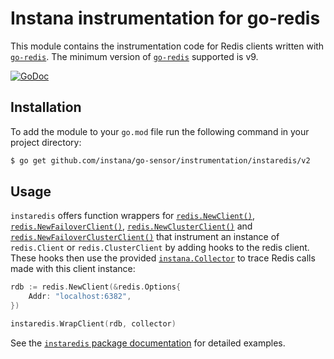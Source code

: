 Instana instrumentation for go-redis
==========================================

This module contains the instrumentation code for Redis clients written with [`go-redis`](https://pkg.go.dev/github.com/go-redis/redis/v9).
The minimum version of [`go-redis`](https://pkg.go.dev/github.com/go-redis/redis/v9) supported is v9.

[![GoDoc](https://pkg.go.dev/badge/github.com/instana/go-sensor/instrumentation/instaredis/v2)][godoc]

Installation
------------

To add the module to your `go.mod` file run the following command in your project directory:

```bash
$ go get github.com/instana/go-sensor/instrumentation/instaredis/v2
```

Usage
-----

`instaredis` offers function wrappers for [`redis.NewClient()`][instaredis.WrapClient], [`redis.NewFailoverClient()`][instaredis.WrapClient],
[`redis.NewClusterClient()`][instaredis.WrapClusterClient] and [`redis.NewFailoverClusterClient()`][instaredis.WrapClusterClient]
that instrument an instance of `redis.Client` or `redis.ClusterClient` by adding hooks to the redis client. These hooks then
use the provided [`instana.Collector`][Collector] to trace Redis calls made with this client instance:

```go
rdb := redis.NewClient(&redis.Options{
	Addr: "localhost:6382",
})

instaredis.WrapClient(rdb, collector)
```


See the [`instaredis` package documentation][godoc] for detailed examples.


[godoc]: https://pkg.go.dev/github.com/instana/go-sensor/instrumentation/instaredis/v2
[instaredis.WrapClient]: https://pkg.go.dev/github.com/instana/go-sensor/instrumentation/instaredis/v2#WrapClient
[instaredis.WrapClusterClient]: https://pkg.go.dev/github.com/instana/go-sensor/instrumentation/instaredis/v2#WrapClusterClient
[Collector]: https://pkg.go.dev/github.com/instana/go-sensor#Collector
